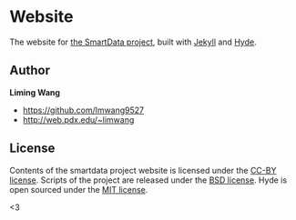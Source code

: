 # Website

The website for [the SmartData project](https://cities.github.io/smartdata), built with [Jekyll](http://jekyllrb.com) and [Hyde](http://hyde.getpoole.com).

## Author

**Liming Wang**
- <https://github.com/lmwang9527>
- <http://web.pdx.edu/~limwang>

## License

Contents of the smartdata project website is licensed under the [CC-BY license](http://creativecommons.org/licenses/by/3.0/). Scripts of the project are released under the [BSD license](LICENSE.md). Hyde is open sourced under the [MIT license](LICENSE.md).

<3
